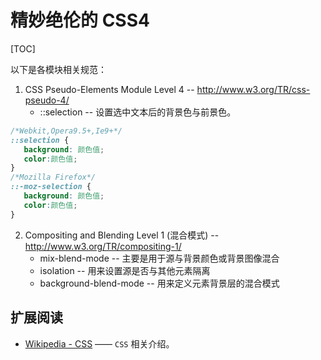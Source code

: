 # 精妙绝伦的 CSS4
[TOC]


以下是各模块相关规范：

 1. CSS Pseudo-Elements Module Level 4 -- http://www.w3.org/TR/css-pseudo-4/
     - ::selection -- 设置选中文本后的背景色与前景色。
 ```css
/*Webkit,Opera9.5+,Ie9+*/
::selection {
    background: 颜色值;
    color:颜色值;
}
/*Mozilla Firefox*/
::-moz-selection {
    background: 颜色值;
    color:颜色值;
}
```
 2. Compositing and Blending Level 1 (混合模式) -- http://www.w3.org/TR/compositing-1/
     - mix-blend-mode -- 主要是用于源与背景颜色或背景图像混合
     - isolation -- 用来设置源是否与其他元素隔离
     - background-blend-mode -- 用来定义元素背景层的混合模式

## 扩展阅读

 - [Wikipedia - CSS][1] —— `CSS` 相关介绍。


[1]: http://en.wikipedia.org/wiki/Cascading_Style_Sheets
  
 